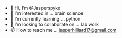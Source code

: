 - 👋 Hi, I’m @Jasperspyke
- 👀 I’m interested in ... brain science
- 🌱 I’m currently learning ... python
- 💞️ I’m looking to collaborate on ... lab work
- 📫 How to reach me ... jasperhilliard17@gmail.com

<!---
Jasperspyke/Jasperspyke is a ✨ special ✨ repository because its `README.md` (this file) appears on your GitHub profile.
You can click the Preview link to take a look at your changes.
--->
